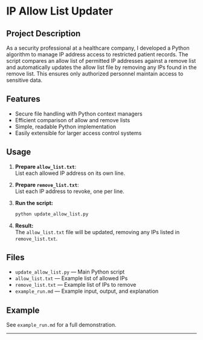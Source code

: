 # IP Allow List Updater

## Project Description
As a security professional at a healthcare company, I developed a Python algorithm to manage IP address access to restricted patient records. The script compares an allow list of permitted IP addresses against a remove list and automatically updates the allow list file by removing any IPs found in the remove list. This ensures only authorized personnel maintain access to sensitive data.

## Features
- Secure file handling with Python context managers
- Efficient comparison of allow and remove lists
- Simple, readable Python implementation
- Easily extensible for larger access control systems

## Usage

1. **Prepare `allow_list.txt`**:  
   List each allowed IP address on its own line.

2. **Prepare `remove_list.txt`**:  
   List each IP address to revoke, one per line.

3. **Run the script:**  
   ```bash
   python update_allow_list.py
   ```

4. **Result:**  
   The `allow_list.txt` file will be updated, removing any IPs listed in `remove_list.txt`.

## Files
- `update_allow_list.py` — Main Python script
- `allow_list.txt` — Example list of allowed IPs
- `remove_list.txt` — Example list of IPs to remove
- `example_run.md` — Example input, output, and explanation

## Example
See `example_run.md` for a full demonstration.

---
